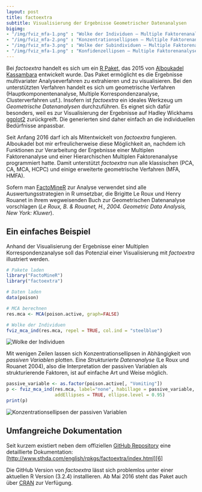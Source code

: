 ```yaml
---
layout: post
title: factoextra
subtitle: Visualisierung der Ergebnisse Geometrischer Datenanalysen
bigimg:
- "/img/fviz_mfa-1.png" : "Wolke der Individuen – Multiple Faktorenanalyse"
- "/img/fviz_mfa-2.png" : "Konzentrationsellipsen – Multiple Faktorenanalyse"
- "/img/fviz_mfa-3.png" : "Wolke der Subindividuen – Multiple Faktorenanalyse"
- "/img/fviz_mfa-1.png" : "Konfidenzellipsen — Multiple Faktorenanalyse"
---
```


Bei _factoextra_ handelt es sich um ein [R Paket][1], das 2015 von [Alboukadel Kassambara][2] entwickelt wurde.  Das Paket ermöglicht es die Ergebnisse multivariater Analyseverfahren zu extrahieren und zu visualisieren. Bei den unterstützten Verfahren handelt es sich um geometrische Verfahren (Hauptkomponentenanalyse, Multiple Korrespondenzanalyse, Clusterverfahren usf.). Insofern ist _factoextra_ ein ideales Werkzeug um _Geometrische Datenanalysen_ durchzuführen. Es eignet sich dafür besonders, weil es zur Visualisierung der Ergebnisse auf Hadley Wickhams [ggplot2][3] zurückgreift. Die generierten sind daher einfach an die individuellen Bedürfnisse anpassbar.

Seit Anfang 2016 darf ich als Mitentwickelt von _factoextra_ fungieren. Alboukadel bot mir erfreulicherweise diese Möglichkeit an, nachdem ich Funktionen zur Verarbeitung der Ergebnisse einer Multiplen Faktorenanalyse und einer Hierarchischen Multiplen Faktorenanalyse programmiert hatte. Damit unterstützt _factoextra_ nun alle klassischen (PCA, CA, MCA, HCPC) und einige erweiterte geometrische Verfahren (MFA, HMFA).

Sofern man [FactoMineR][4] zur Analyse verwendet sind alle Auswertungsstrategien in R umsetzbar, die Brigitte Le Roux und Henry Rouanet in ihrem wegweisenden Buch zur Geometrischen Datenanalyse vorschlagen (_Le Roux, B. & Rouanet, H., 2004. Geometric Data Analysis, New York: Kluwer_).

## Ein einfaches Beispiel

Anhand der Visualisierung der Ergebnisse einer Multiplen Korrespondenzanalyse soll das Potenzial einer Visualisierung mit _factoextra_ illustriert werden.

```r
# Pakete laden
library("FactoMineR")
library("factoextra")

# Daten laden
data(poison)

# MCA berechnen
res.mca <- MCA(poison.active, graph=FALSE)

# Wolke der Individuen
fviz_mca_ind(res.mca, repel = TRUE, col.ind = "steelblue")
```

![][image-1]

Mit wenigen Zeilen lassen sich Konzentrationsellipsen in Abhängigkeit von _passiven Variablen_ plotten. Eine _Strukturierte Datenanalyse_ (Le Roux und Rouanet 2004), also die Interpretation der passiven Variablen als strukturierende Faktoren, ist auf einfache Art und Weise möglich.

```r
passive_variable <- as.factor(poison.active[, "Vomiting"])
p <- fviz_mca_ind(res.mca, label="none", habillage = passive_variable,
                  addEllipses = TRUE, ellipse.level = 0.95)
print(p)
```

![][image-2]

## Umfangreiche Dokumentation

Seit kurzem existiert neben dem offiziellen [GitHub Repository][5] eine detaillierte Dokumentation: [http://www.sthda.com/english/rpkgs/factoextra/index.html][6]

Die  GitHub Version von _factoextra_ lässt sich problemlos unter einer aktuellen R Version (3.2.4) installieren. Ab Mai 2016 steht das Paket auch über [CRAN][7] zur Verfügung.

[1]:	https://www.r-project.org
[2]:	http://alboukadel.com
[3]:	http://ggplot2.org
[4]:	http://factominer.free.fr/index.html
[5]:	https://github.com/kassambara/factoextra
[6]:	http://www.sthda.com/english/rpkgs/factoextra/index.html#
[7]:	https://www.cran.r-project.org

[image-1]:	/img/fviz_mca-1.png "Wolke der Individuen"
[image-2]:	/img/fviz_mca-2.png "Konzentrationsellipsen der passiven Variablen"
